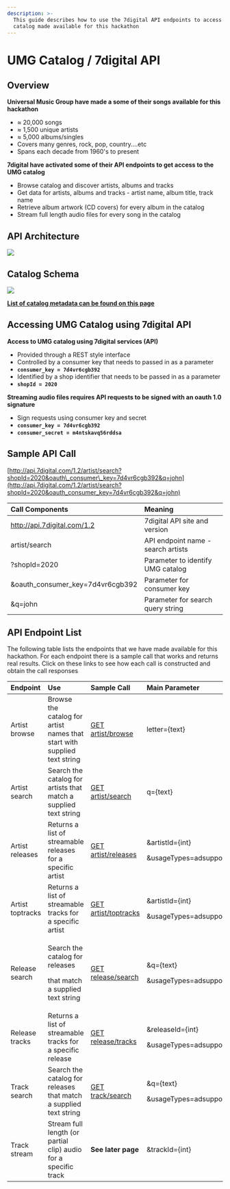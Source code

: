 ```yaml
---
description: >-
  This guide describes how to use the 7digital API endpoints to access the UMG
  catalog made available for this hackathon
---
```


# UMG Catalog / 7digital API

## Overview <a id="overview"></a>

**Universal Music Group have made a some of their songs available for this hackathon**

* ≈ 20,000 songs
* ≈ 1,500 unique artists
* ≈ 5,000 albums/singles
* Covers many genres, rock, pop, country....etc
* Spans each decade from 1960's to present

**7digital have activated some of their API endpoints to get access to the UMG catalog**

* Browse catalog and discover artists, albums and tracks
* Get data for artists, albums and tracks - artist name, album title, track name
* Retrieve album artwork \(CD covers\) for every album in the catalog
* Stream full length audio files for every song in the catalog

## API Architecture <a id="api-architecture"></a>

![](https://blobscdn.gitbook.com/v0/b/gitbook-28427.appspot.com/o/assets%2F-LMw7rB6tN87JH_K_qhA%2F-LMwD1UzpvNzajWkgi6a%2F-LMwIvwUUzcirU0BfUue%2FScreen%20Shot%202018-09-21%20at%2014.26.15.png?alt=media&token=81fbb381-48d4-42e1-b095-abfd1ba61346)

## Catalog Schema <a id="catalog-schema"></a>

![](https://blobscdn.gitbook.com/v0/b/gitbook-28427.appspot.com/o/assets%2F-LMw7rB6tN87JH_K_qhA%2F-LMwJ5tFgIIrT6EIKcxI%2F-LMwJqfMuRaZCPrkgRcX%2FScreen%20Shot%202018-09-21%20at%2014.30.11.png?alt=media&token=149c79a7-6abb-4b0f-a092-ae80d82e0d0e)

**​**[**List of catalog metadata can be found on this page**](https://7digital.gitbook.io/api-doc/catalog-metadata-available)**​**

## Accessing UMG Catalog using 7digital API <a id="accessing-umg-catalog-using-7digital-api"></a>

**Access to UMG catalog using 7digital services \(API\)**

* Provided through a REST style interface
* Controlled by a consumer key that needs to passed in as a parameter
* **`consumer_key = 7d4vr6cgb392`**
* Identified by a shop identifier that needs to be passed in as a parameter
* **`shopId = 2020`**

**Streaming audio files requires API requests to be signed with an oauth 1.0 signature**

* Sign requests using consumer key and secret
* **`consumer_key = 7d4vr6cgb392`**
* **`consumer_secret = m4ntskavq56rddsa`**

## Sample API Call <a id="sample-api-call"></a>

​[http://api.7digital.com/1.2/artist/search?shopId=2020&oauth\_consumer\_key=7d4vr6cgb392&q=john](http://api.7digital.com/1.2/artist/search?shopId=2020&oauth_consumer_key=7d4vr6cgb392&q=john)​

| Call Components | Meaning |
| :--- | :--- |
| http://api.7digital.com/1.2 | 7digital API site and version |
| artist/search | API endpoint name - search artists |
| ?shopId=2020 | Parameter to identify UMG catalog |
| &oauth\_consumer\_key=7d4vr6cgb392 | Parameter for consumer key |
| &q=john | Parameter for search query string |

## API Endpoint List  <a id="api-endpoint-list"></a>

The following table lists the endpoints that we have made available for this hackathon. For each endpoint there is a sample call that works and returns real results. Click on these links to see how each call is constructed and obtain the call responses

<table>
  <thead>
    <tr>
      <th style="text-align:left">Endpoint</th>
      <th style="text-align:left">Use</th>
      <th style="text-align:left">Sample Call</th>
      <th style="text-align:left">Main Parameter</th>
    </tr>
  </thead>
  <tbody>
    <tr>
      <td style="text-align:left">Artist browse</td>
      <td style="text-align:left">Browse the catalog for artist names that start with supplied text string</td>
      <td
      style="text-align:left">​<a href="http://api.7digital.com/1.2/artist/browse?shopId=2020&amp;oauth_consumer_key=7d4vr6cgb392&amp;letter=ki">GET artist/browse</a>​</td>
        <td
        style="text-align:left">letter={text}</td>
    </tr>
    <tr>
      <td style="text-align:left">Artist search</td>
      <td style="text-align:left">Search the catalog for artists that match a supplied text string</td>
      <td
      style="text-align:left">​<a href="http://api.7digital.com/1.2/artist/search?shopId=2020&amp;oauth_consumer_key=7d4vr6cgb392&amp;q=john">GET artist/search</a>​</td>
        <td
        style="text-align:left">q={text}</td>
    </tr>
    <tr>
      <td style="text-align:left">Artist releases</td>
      <td style="text-align:left">Returns a list of streamable releases for a specific artist</td>
      <td style="text-align:left">​<a href="http://api.7digital.com/1.2/artist/releases?shopId=2020&amp;oauth_consumer_key=7d4vr6cgb392&amp;artistId=1448&amp;usageTypes=adsupportedstreaming">GET artist/releases</a>​</td>
      <td
      style="text-align:left">
        <p>&artistId={int}</p>
        <p>&usageTypes=adsupportedstreaming</p>
        </td>
    </tr>
    <tr>
      <td style="text-align:left">Artist toptracks</td>
      <td style="text-align:left">Returns a list of streamable tracks for a specific artist</td>
      <td style="text-align:left">​<a href="http://api.7digital.com/1.2/artist/toptracks?shopId=2020&amp;oauth_consumer_key=7d4vr6cgb392&amp;artistId=1448&amp;usageTypes=adsupportedstreaming">GET artist/toptracks</a>​</td>
      <td
      style="text-align:left">
        <p>&artistId={int}</p>
        <p>&usageTypes=adsupportedstreaming</p>
        </td>
    </tr>
    <tr>
      <td style="text-align:left">Release search</td>
      <td style="text-align:left">
        <p>Search the catalog for releases</p>
        <p>that match a supplied text string</p>
      </td>
      <td style="text-align:left">​<a href="http://api.7digital.com/1.2/release/search?shopId=2020&amp;oauth_consumer_key=7d4vr6cgb392&amp;q=john&amp;usageTypes=adsupportedstreaming">GET release/search</a>​</td>
      <td
      style="text-align:left">
        <p>&q={text}</p>
        <p>&usageTypes=adsupportedstreaming</p>
        </td>
    </tr>
    <tr>
      <td style="text-align:left">Release tracks</td>
      <td style="text-align:left">Returns a list of streamable tracks for a specific release</td>
      <td style="text-align:left">​<a href="http://api.7digital.com/1.2/release/tracks?shopId=2020&amp;oauth_consumer_key=7d4vr6cgb392&amp;releaseId=5726299&amp;usageTypes=adsupportedstreaming">GET release/tracks</a>​</td>
      <td
      style="text-align:left">
        <p>&releaseId={int}</p>
        <p>&usageTypes=adsupportedstreaming</p>
        </td>
    </tr>
    <tr>
      <td style="text-align:left">Track search</td>
      <td style="text-align:left">Search the catalog for releases that match a supplied text string</td>
      <td
      style="text-align:left">​<a href="http://api.7digital.com/1.2/track/search?shopId=2020&amp;oauth_consumer_key=7d4vr6cgb392&amp;q=john&amp;usageTypes=adsupportedstreaming">GET track/search</a>​</td>
        <td
        style="text-align:left">
          <p>&q={text}</p>
          <p>&usageTypes=adsupportedstreaming</p>
          </td>
    </tr>
    <tr>
      <td style="text-align:left">Track stream</td>
      <td style="text-align:left">Stream full length (or partial clip) audio for a specific track</td>
      <td
      style="text-align:left"><b>See later page</b>
        </td>
        <td style="text-align:left">&trackId={int}</td>
    </tr>
  </tbody>
</table>